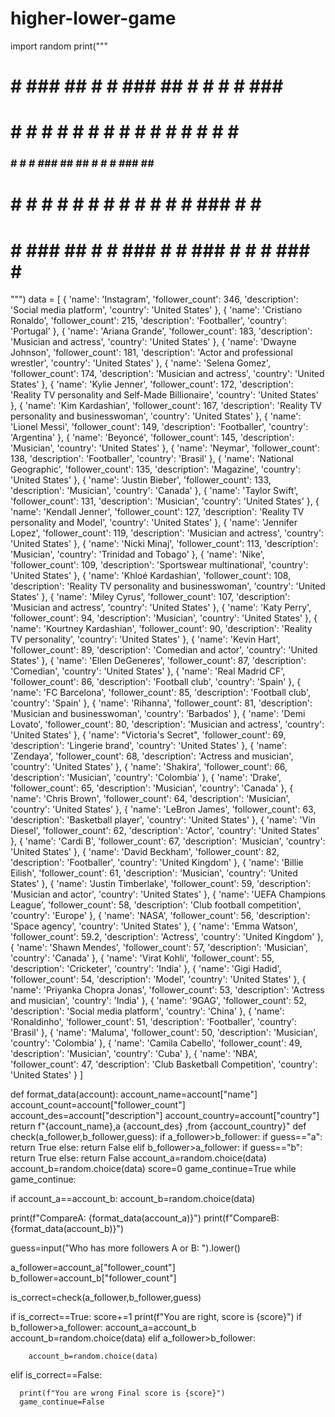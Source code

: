 # higher-lower-game


import random
print("""
                                                
# # ###  ## # # ### ##      #    #  # # ### ##  
# #  #  #   # # #   # #     #   # # # # #   # # 
###  #  # # ### ##  ##      #   # # ### ##  ##  
# #  #  # # # # #   # #     #   # # ### #   # # 
# # ###  ## # # ### # #     ###  #  # # ### # # 




""")
data = [
    {
        'name': 'Instagram',
        'follower_count': 346,
        'description': 'Social media platform',
        'country': 'United States'
    },
    {
        'name': 'Cristiano Ronaldo',
        'follower_count': 215,
        'description': 'Footballer',
        'country': 'Portugal'
    },
    {
        'name': 'Ariana Grande',
        'follower_count': 183,
        'description': 'Musician and actress',
        'country': 'United States'
    },
    {
        'name': 'Dwayne Johnson',
        'follower_count': 181,
        'description': 'Actor and professional wrestler',
        'country': 'United States'
    },
    {
        'name': 'Selena Gomez',
        'follower_count': 174,
        'description': 'Musician and actress',
        'country': 'United States'
    },
    {
        'name': 'Kylie Jenner',
        'follower_count': 172,
        'description': 'Reality TV personality and Self-Made Billionaire',
        'country': 'United States'
    },
    {
        'name': 'Kim Kardashian',
        'follower_count': 167,
        'description': 'Reality TV personality and businesswoman',
        'country': 'United States'
    },
    {
        'name': 'Lionel Messi',
        'follower_count': 149,
        'description': 'Footballer',
        'country': 'Argentina'
    },
    {
        'name': 'Beyoncé',
        'follower_count': 145,
        'description': 'Musician',
        'country': 'United States'
    },
    {
        'name': 'Neymar',
        'follower_count': 138,
        'description': 'Footballer',
        'country': 'Brasil'
    },
    {
        'name': 'National Geographic',
        'follower_count': 135,
        'description': 'Magazine',
        'country': 'United States'
    },
    {
        'name': 'Justin Bieber',
        'follower_count': 133,
        'description': 'Musician',
        'country': 'Canada'
    },
    {
        'name': 'Taylor Swift',
        'follower_count': 131,
        'description': 'Musician',
        'country': 'United States'
    },
    {
        'name': 'Kendall Jenner',
        'follower_count': 127,
        'description': 'Reality TV personality and Model',
        'country': 'United States'
    },
    {
        'name': 'Jennifer Lopez',
        'follower_count': 119,
        'description': 'Musician and actress',
        'country': 'United States'
    },
    {
        'name': 'Nicki Minaj',
        'follower_count': 113,
        'description': 'Musician',
        'country': 'Trinidad and Tobago'
    },
    {
        'name': 'Nike',
        'follower_count': 109,
        'description': 'Sportswear multinational',
        'country': 'United States'
    },
    {
        'name': 'Khloé Kardashian',
        'follower_count': 108,
        'description': 'Reality TV personality and businesswoman',
        'country': 'United States'
    },
    {
        'name': 'Miley Cyrus',
        'follower_count': 107,
        'description': 'Musician and actress',
        'country': 'United States'
    },
    {
        'name': 'Katy Perry',
        'follower_count': 94,
        'description': 'Musician',
        'country': 'United States'
    },
    {
        'name': 'Kourtney Kardashian',
        'follower_count': 90,
        'description': 'Reality TV personality',
        'country': 'United States'
    },
    {
        'name': 'Kevin Hart',
        'follower_count': 89,
        'description': 'Comedian and actor',
        'country': 'United States'
    },
    {
        'name': 'Ellen DeGeneres',
        'follower_count': 87,
        'description': 'Comedian',
        'country': 'United States'
    },
    {
        'name': 'Real Madrid CF',
        'follower_count': 86,
        'description': 'Football club',
        'country': 'Spain'
    },
    {
        'name': 'FC Barcelona',
        'follower_count': 85,
        'description': 'Football club',
        'country': 'Spain'
    },
    {
        'name': 'Rihanna',
        'follower_count': 81,
        'description': 'Musician and businesswoman',
        'country': 'Barbados'
    },
    {
        'name': 'Demi Lovato',
        'follower_count': 80,
        'description': 'Musician and actress',
        'country': 'United States'
    },
    {
        'name': "Victoria's Secret",
        'follower_count': 69,
        'description': 'Lingerie brand',
        'country': 'United States'
    },
    {
        'name': 'Zendaya',
        'follower_count': 68,
        'description': 'Actress and musician',
        'country': 'United States'
    },
    {
        'name': 'Shakira',
        'follower_count': 66,
        'description': 'Musician',
        'country': 'Colombia'
    },
    {
        'name': 'Drake',
        'follower_count': 65,
        'description': 'Musician',
        'country': 'Canada'
    },
    {
        'name': 'Chris Brown',
        'follower_count': 64,
        'description': 'Musician',
        'country': 'United States'
    },
    {
        'name': 'LeBron James',
        'follower_count': 63,
        'description': 'Basketball player',
        'country': 'United States'
    },
    {
        'name': 'Vin Diesel',
        'follower_count': 62,
        'description': 'Actor',
        'country': 'United States'
    },
    {
        'name': 'Cardi B',
        'follower_count': 67,
        'description': 'Musician',
        'country': 'United States'
    },
    {
        'name': 'David Beckham',
        'follower_count': 82,
        'description': 'Footballer',
        'country': 'United Kingdom'
    },
    {
        'name': 'Billie Eilish',
        'follower_count': 61,
        'description': 'Musician',
        'country': 'United States'
    },
    {
        'name': 'Justin Timberlake',
        'follower_count': 59,
        'description': 'Musician and actor',
        'country': 'United States'
    },
    {
        'name': 'UEFA Champions League',
        'follower_count': 58,
        'description': 'Club football competition',
        'country': 'Europe'
    },
    {
        'name': 'NASA',
        'follower_count': 56,
        'description': 'Space agency',
        'country': 'United States'
    },
    {
        'name': 'Emma Watson',
        'follower_count': 59.2,
        'description': 'Actress',
        'country': 'United Kingdom'
    },
    {
        'name': 'Shawn Mendes',
        'follower_count': 57,
        'description': 'Musician',
        'country': 'Canada'
    },
    {
        'name': 'Virat Kohli',
        'follower_count': 55,
        'description': 'Cricketer',
        'country': 'India'
    },
    {
        'name': 'Gigi Hadid',
        'follower_count': 54,
        'description': 'Model',
        'country': 'United States'
    },
    {
        'name': 'Priyanka Chopra Jonas',
        'follower_count': 53,
        'description': 'Actress and musician',
        'country': 'India'
    },
    {
        'name': '9GAG',
        'follower_count': 52,
        'description': 'Social media platform',
        'country': 'China'
    },
    {
        'name': 'Ronaldinho',
        'follower_count': 51,
        'description': 'Footballer',
        'country': 'Brasil'
    },
    {
        'name': 'Maluma',
        'follower_count': 50,
        'description': 'Musician',
        'country': 'Colombia'
    },
    {
        'name': 'Camila Cabello',
        'follower_count': 49,
        'description': 'Musician',
        'country': 'Cuba'
    },
    {
        'name': 'NBA',
        'follower_count': 47,
        'description': 'Club Basketball Competition',
        'country': 'United States'
    }
]


def  format_data(account):
  account_name=account["name"]
  account_count=account["follower_count"]
  account_des=account["description"]
  account_country=account["country"]
  return f"{account_name},a {account_des} ,from {account_country}"
def check(a_follower,b_follower,guess):
   if a_follower>b_follower:
     if guess=="a":
       return True
     else:
       return False
   elif b_follower>a_follower:
     if guess=="b":
       return True
     else:
       return False
account_a=random.choice(data)
account_b=random.choice(data)
score=0
game_continue=True
while  game_continue:
 
  if account_a==account_b:
    account_b=random.choice(data)
  
  print(f"CompareA: {format_data(account_a)}")
  print(f"CompareB: {format_data(account_b)}")
  
  guess=input("Who has more followers A or B: ").lower()
  
  a_follower=account_a["follower_count"]
  b_follower=account_b["follower_count"]
  
  is_correct=check(a_follower,b_follower,guess)
  
  
  if is_correct==True:
      score+=1
      print(f"You are right, score is {score}")
      if b_follower>a_follower:
        account_a=account_b
        account_b=random.choice(data)
      elif a_follower>b_follower:
       
        account_b=random.choice(data)
  elif is_correct==False:
      
      print(f"You are wrong Final score is {score}")
      game_continue=False
  
